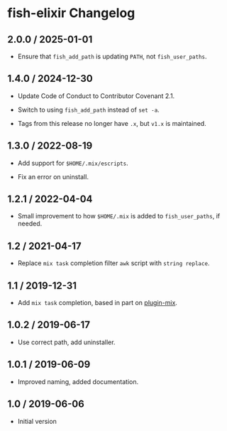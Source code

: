 # fish-elixir Changelog

## 2.0.0 / 2025-01-01

- Ensure that `fish_add_path` is updating `PATH`, not `fish_user_paths`.

## 1.4.0 / 2024-12-30

- Update Code of Conduct to Contributor Covenant 2.1.

- Switch to using `fish_add_path` instead of `set -a`.

- Tags from this release no longer have `.x`, but `v1.x` is maintained.

## 1.3.0 / 2022-08-19

- Add support for `$HOME/.mix/escripts`.

- Fix an error on uninstall.

## 1.2.1 / 2022-04-04

- Small improvement to how `$HOME/.mix` is added to `fish_user_paths`, if
  needed.

## 1.2 / 2021-04-17

- Replace `mix task` completion filter `awk` script with `string replace`.

## 1.1 / 2019-12-31

- Add `mix task` completion, based in part on [plugin-mix][plugin-mix].

## 1.0.2 / 2019-06-17

- Use correct path, add uninstaller.

## 1.0.1 / 2019-06-09

- Improved naming, added documentation.

## 1.0 / 2019-06-06

- Initial version

[plugin-mix]: https://github.com/belltoy/plugin-mix
